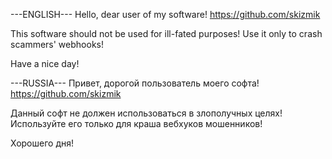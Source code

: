 ---ENGLISH---
Hello, dear user of my software!
https://github.com/skizmik

This software should not be used for ill-fated purposes! Use it only to crash scammers' webhooks!

Have a nice day!


---RUSSIA---
Привет, дорогой пользователь моего софта!
https://github.com/skizmik

Данный софт не должен использоваться в злополучных целях! Используйте его только для краша вебхуков мошенников!

Хорошего дня!
